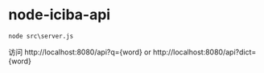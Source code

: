 # node-iciba-api

```
node src\server.js
```

访问
http://localhost:8080/api?q={word}
or
http://localhost:8080/api?dict={word}